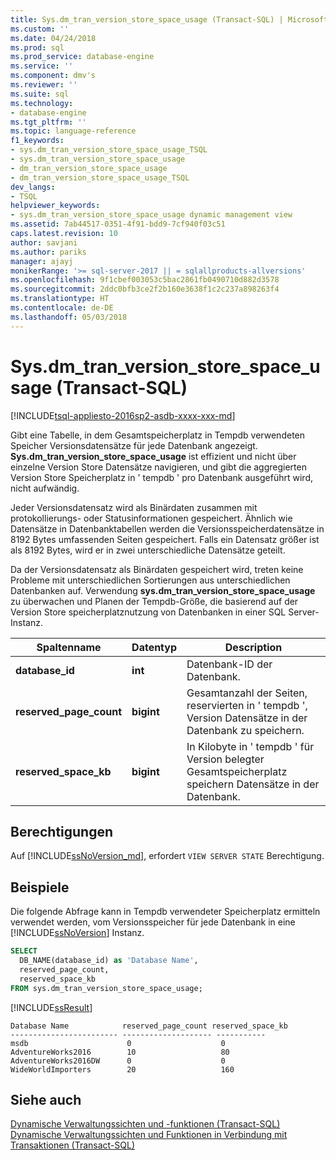 ```yaml
---
title: Sys.dm_tran_version_store_space_usage (Transact-SQL) | Microsoft Docs
ms.custom: ''
ms.date: 04/24/2018
ms.prod: sql
ms.prod_service: database-engine
ms.service: ''
ms.component: dmv's
ms.reviewer: ''
ms.suite: sql
ms.technology:
- database-engine
ms.tgt_pltfrm: ''
ms.topic: language-reference
f1_keywords:
- sys.dm_tran_version_store_space_usage_TSQL
- sys.dm_tran_version_store_space_usage
- dm_tran_version_store_space_usage
- dm_tran_version_store_space_usage_TSQL
dev_langs:
- TSQL
helpviewer_keywords:
- sys.dm_tran_version_store_space_usage dynamic management view
ms.assetid: 7ab44517-0351-4f91-bdd9-7cf940f03c51
caps.latest.revision: 10
author: savjani
ms.author: pariks
manager: ajayj
monikerRange: '>= sql-server-2017 || = sqlallproducts-allversions'
ms.openlocfilehash: 9f1cbef003053c5bac2861fb0490710d882d3578
ms.sourcegitcommit: 2ddc0bfb3ce2f2b160e3638f1c2c237a898263f4
ms.translationtype: HT
ms.contentlocale: de-DE
ms.lasthandoff: 05/03/2018
---
```

# <a name="sysdmtranversionstorespaceusage-transact-sql"></a>Sys.dm_tran_version_store_space_usage (Transact-SQL)
[!INCLUDE[tsql-appliesto-2016sp2-asdb-xxxx-xxx-md](../../includes/tsql-appliesto-2016sp2-asdb-xxxx-xxx-md.md)]

Gibt eine Tabelle, in dem Gesamtspeicherplatz in Tempdb verwendeten Speicher Versionsdatensätze für jede Datenbank angezeigt. **Sys.dm_tran_version_store_space_usage** ist effizient und nicht über einzelne Version Store Datensätze navigieren, und gibt die aggregierten Version Store Speicherplatz in ' tempdb ' pro Datenbank ausgeführt wird, nicht aufwändig.
  
Jeder Versionsdatensatz wird als Binärdaten zusammen mit protokollierungs- oder Statusinformationen gespeichert. Ähnlich wie Datensätze in Datenbanktabellen werden die Versionsspeicherdatensätze in 8192 Bytes umfassenden Seiten gespeichert. Falls ein Datensatz größer ist als 8192 Bytes, wird er in zwei unterschiedliche Datensätze geteilt.  
  
Da der Versionsdatensatz als Binärdaten gespeichert wird, treten keine Probleme mit unterschiedlichen Sortierungen aus unterschiedlichen Datenbanken auf. Verwendung **sys.dm_tran_version_store_space_usage** zu überwachen und Planen der Tempdb-Größe, die basierend auf der Version Store speicherplatznutzung von Datenbanken in einer SQL Server-Instanz.
  
|Spaltenname|Datentyp|Description|  
|-----------------|---------------|-----------------|  
|**database_id**|**int**|Datenbank-ID der Datenbank.|  
|**reserved_page_count**|**bigint**|Gesamtanzahl der Seiten, reservierten in ' tempdb ', Version Datensätze in der Datenbank zu speichern.|  
|**reserved_space_kb**|**bigint**|In Kilobyte in ' tempdb ' für Version belegter Gesamtspeicherplatz speichern Datensätze in der Datenbank.|  
  
## <a name="permissions"></a>Berechtigungen  
Auf [!INCLUDE[ssNoVersion_md](../../includes/ssnoversion-md.md)], erfordert `VIEW SERVER STATE` Berechtigung.   

## <a name="examples"></a>Beispiele  
Die folgende Abfrage kann in Tempdb verwendeter Speicherplatz ermitteln verwendet werden, vom Versionsspeicher für jede Datenbank in eine [!INCLUDE[ssNoVersion](../../includes/ssnoversion-md.md)] Instanz. 
  
```sql  
SELECT 
  DB_NAME(database_id) as 'Database Name',
  reserved_page_count,
  reserved_space_kb 
FROM sys.dm_tran_version_store_space_usage;  
```  
  
 [!INCLUDE[ssResult](../../includes/ssresult-md.md)]  
  
```  
Database Name            reserved_page_count reserved_space_kb  
------------------------ -------------------- -----------  
msdb                      0                    0             
AdventureWorks2016        10                   80             
AdventureWorks2016DW      0                    0             
WideWorldImporters        20                   160             
```
 
## <a name="see-also"></a>Siehe auch  
 [Dynamische Verwaltungssichten und -funktionen &#40;Transact-SQL&#41;](~/relational-databases/system-dynamic-management-views/system-dynamic-management-views.md)   
 [Dynamische Verwaltungssichten und Funktionen in Verbindung mit Transaktionen &#40;Transact-SQL&#41;](../../relational-databases/system-dynamic-management-views/transaction-related-dynamic-management-views-and-functions-transact-sql.md)  
  
